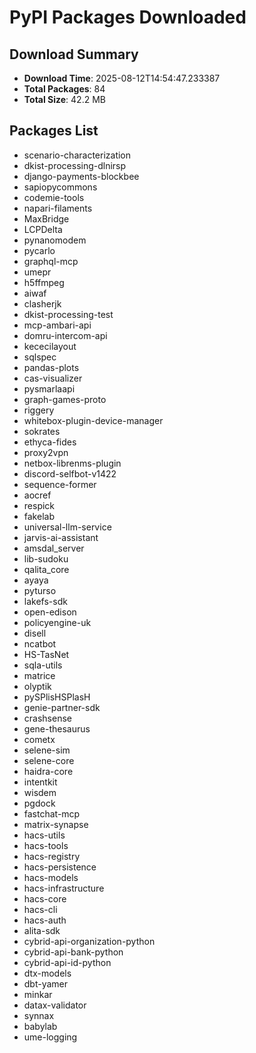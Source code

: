 # PyPI Packages Downloaded

## Download Summary
- **Download Time**: 2025-08-12T14:54:47.233387
- **Total Packages**: 84
- **Total Size**: 42.2 MB

## Packages List
- scenario-characterization
- dkist-processing-dlnirsp
- django-payments-blockbee
- sapiopycommons
- codemie-tools
- napari-filaments
- MaxBridge
- LCPDelta
- pynanomodem
- pycarlo
- graphql-mcp
- umepr
- h5ffmpeg
- aiwaf
- clasherjk
- dkist-processing-test
- mcp-ambari-api
- domru-intercom-api
- kececilayout
- sqlspec
- pandas-plots
- cas-visualizer
- pysmarlaapi
- graph-games-proto
- riggery
- whitebox-plugin-device-manager
- sokrates
- ethyca-fides
- proxy2vpn
- netbox-librenms-plugin
- discord-selfbot-v1422
- sequence-former
- aocref
- respick
- fakelab
- universal-llm-service
- jarvis-ai-assistant
- amsdal_server
- lib-sudoku
- qalita_core
- ayaya
- pyturso
- lakefs-sdk
- open-edison
- policyengine-uk
- disell
- ncatbot
- HS-TasNet
- sqla-utils
- matrice
- olyptik
- pySPlisHSPlasH
- genie-partner-sdk
- crashsense
- gene-thesaurus
- cometx
- selene-sim
- selene-core
- haidra-core
- intentkit
- wisdem
- pgdock
- fastchat-mcp
- matrix-synapse
- hacs-utils
- hacs-tools
- hacs-registry
- hacs-persistence
- hacs-models
- hacs-infrastructure
- hacs-core
- hacs-cli
- hacs-auth
- alita-sdk
- cybrid-api-organization-python
- cybrid-api-bank-python
- cybrid-api-id-python
- dtx-models
- dbt-yamer
- minkar
- datax-validator
- synnax
- babylab
- ume-logging
